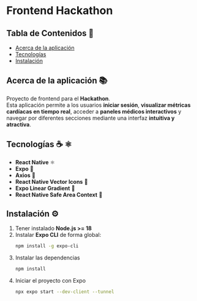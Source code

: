 # Frontend Hackathon

## Tabla de Contenidos 📑

- [Acerca de la aplicación](#acerca-de-la-aplicación)
- [Tecnologías](#tecnologías)
- [Instalación](#instalación)

## Acerca de la aplicación 📚

Proyecto de frontend para el **Hackathon**.  
Esta aplicación permite a los usuarios **iniciar sesión**, **visualizar métricas cardíacas en tiempo real**, acceder a **paneles médicos interactivos** y navegar por diferentes secciones mediante una interfaz **intuitiva y atractiva**.  

## Tecnologías ☕️ ⚛️

- **React Native** ⚛️  
- **Expo** 🚀  
- **Axios** 🔗  
- **React Native Vector Icons** 🎨  
- **Expo Linear Gradient** 🌈  
- **React Native Safe Area Context** 📱  

## Instalación ⚙️

1. Tener instalado **Node.js >= 18**  
2. Instalar **Expo CLI** de forma global:  
   ```bash
   npm install -g expo-cli
   ```
3. Instalar las dependencias
   ``` bash
   npm install
   ```
4. Iniciar el proyecto con Expo
   ```bash
   npx expo start --dev-client --tunnel
   ```



